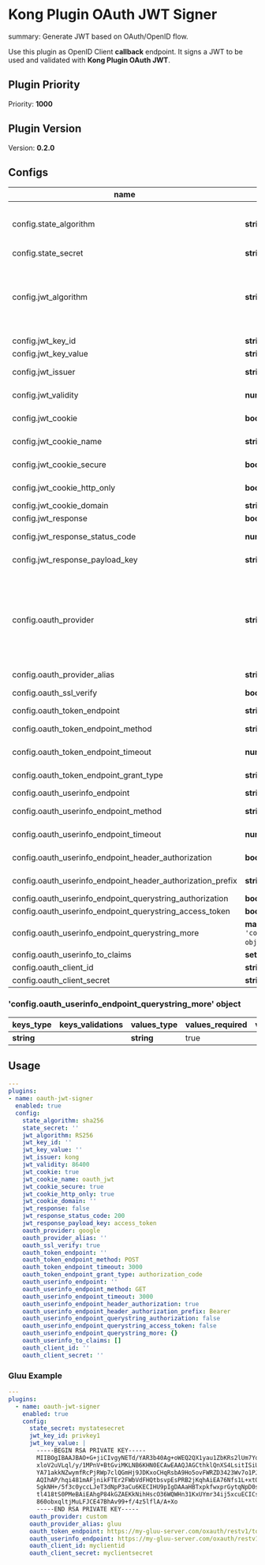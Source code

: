 # Kong Plugin OAuth JWT Signer

summary: Generate JWT based on OAuth/OpenID flow.

Use this plugin as OpenID Client **callback** endpoint. It signs a JWT to be used and validated with **Kong Plugin OAuth JWT**.

<!-- BEGINNING OF KONG-PLUGIN DOCS HOOK -->
## Plugin Priority

Priority: **1000**

## Plugin Version

Version: **0.2.0**

## Configs

| name | type | required | default | validations |
| ---- | ---- | -------- | ------- | ----------- |
| config.state_algorithm | **string** | true | <pre>sha256</pre> | <pre>- one_of:<br/>  - sha256<br/>  - sha1<br/>  - md5</pre> |
| config.state_secret | **string** | true |  |  |
| config.jwt_algorithm | **string** | true | <pre>RS256</pre> | <pre>- one_of:<br/>  - HS256<br/>  - HS384<br/>  - HS512<br/>  - RS256<br/>  - RS384<br/>  - RS512</pre> |
| config.jwt_key_id | **string** | true |  |  |
| config.jwt_key_value | **string** | true |  |  |
| config.jwt_issuer | **string** | true | <pre>kong</pre> |  |
| config.jwt_validity | **number** | true | <pre>86400</pre> |  |
| config.jwt_cookie | **boolean** | true | <pre>true</pre> |  |
| config.jwt_cookie_name | **string** | true | <pre>oauth_jwt</pre> |  |
| config.jwt_cookie_secure | **boolean** | true | <pre>true</pre> |  |
| config.jwt_cookie_http_only | **boolean** | true | <pre>true</pre> |  |
| config.jwt_cookie_domain | **string** | false |  |  |
| config.jwt_response | **boolean** | true |  |  |
| config.jwt_response_status_code | **number** | true | <pre>200</pre> |  |
| config.jwt_response_payload_key | **string** | true | <pre>access_token</pre> |  |
| config.oauth_provider | **string** | true | <pre>google</pre> | <pre>- one_of:<br/>  - custom<br/>  - facebook<br/>  - github<br/>  - gitlab<br/>  - google<br/>  - microsoft<br/>  - yandex<br/>  - zoho</pre> |
| config.oauth_provider_alias | **string** | false |  |  |
| config.oauth_ssl_verify | **boolean** | true | <pre>true</pre> |  |
| config.oauth_token_endpoint | **string** | false |  |  |
| config.oauth_token_endpoint_method | **string** | true | <pre>POST</pre> | <pre>- match: "^%u+$"</pre> |
| config.oauth_token_endpoint_timeout | **number** | true | <pre>3000</pre> |  |
| config.oauth_token_endpoint_grant_type | **string** | true | <pre>authorization_code</pre> |  |
| config.oauth_userinfo_endpoint | **string** | false |  |  |
| config.oauth_userinfo_endpoint_method | **string** | true | <pre>GET</pre> | <pre>- match: "^%u+$"</pre> |
| config.oauth_userinfo_endpoint_timeout | **number** | true | <pre>3000</pre> |  |
| config.oauth_userinfo_endpoint_header_authorization | **boolean** | true | <pre>true</pre> |  |
| config.oauth_userinfo_endpoint_header_authorization_prefix | **string** | true | <pre>Bearer</pre> |  |
| config.oauth_userinfo_endpoint_querystring_authorization | **boolean** | true |  |  |
| config.oauth_userinfo_endpoint_querystring_access_token | **boolean** | true |  |  |
| config.oauth_userinfo_endpoint_querystring_more | **map[string][string]** (*check `'config.oauth_userinfo_endpoint_querystring_more' object`) | true |  |  |
| config.oauth_userinfo_to_claims | **set of records** | true |  |  |
| config.oauth_client_id | **string** | true |  |  |
| config.oauth_client_secret | **string** | true |  |  |

### 'config.oauth_userinfo_endpoint_querystring_more' object

| keys_type | keys_validations | values_type | values_required | values_default | values_validations |
| --------- | ---------------- | ----------- | --------------- | -------------- | ------------------ |
| **string** |  | **string** | true |  |  |

## Usage

```yaml
---
plugins:
- name: oauth-jwt-signer
  enabled: true
  config:
    state_algorithm: sha256
    state_secret: ''
    jwt_algorithm: RS256
    jwt_key_id: ''
    jwt_key_value: ''
    jwt_issuer: kong
    jwt_validity: 86400
    jwt_cookie: true
    jwt_cookie_name: oauth_jwt
    jwt_cookie_secure: true
    jwt_cookie_http_only: true
    jwt_cookie_domain: ''
    jwt_response: false
    jwt_response_status_code: 200
    jwt_response_payload_key: access_token
    oauth_provider: google
    oauth_provider_alias: ''
    oauth_ssl_verify: true
    oauth_token_endpoint: ''
    oauth_token_endpoint_method: POST
    oauth_token_endpoint_timeout: 3000
    oauth_token_endpoint_grant_type: authorization_code
    oauth_userinfo_endpoint: ''
    oauth_userinfo_endpoint_method: GET
    oauth_userinfo_endpoint_timeout: 3000
    oauth_userinfo_endpoint_header_authorization: true
    oauth_userinfo_endpoint_header_authorization_prefix: Bearer
    oauth_userinfo_endpoint_querystring_authorization: false
    oauth_userinfo_endpoint_querystring_access_token: false
    oauth_userinfo_endpoint_querystring_more: {}
    oauth_userinfo_to_claims: []
    oauth_client_id: ''
    oauth_client_secret: ''
```
<!-- END OF KONG-PLUGIN DOCS HOOK -->

### Gluu Example

```yaml
---
plugins:
  - name: oauth-jwt-signer
    enabled: true
    config:
      state_secret: mystatesecret
      jwt_key_id: privkey1
      jwt_key_value: |
        -----BEGIN RSA PRIVATE KEY-----
        MIIBOgIBAAJBAO+G+jiCIvgyNETd/YAR3b40Ag+oWEQ2QX1yau1ZbKRs2lUm7YqY
        xloV2uVLql/y/1MPnV+BtGviMKLNB6KHN0ECAwEAAQJAGCthklQnXS4LsitISiUD
        YA71akkNZwymfRcPjRWp7clQGmHj9JDKxoCHqRsbA9Ho5ovFWRZD3423Wv7o1PJ0
        AQIhAP/hqi481mAFjnikFTEr2FWbVdFHQtbsvpEsPRB2jKqhAiEA76Nfs1L+xtOv
        SgkNH+/5f3c0yccLJeT3dNpP3aCu6KECIHU9pIgDAAaHBTxpkfwxprGytqNpD0sC
        tl418tS0PMeBAiEAhgP84kGZAEKkNihHscO36WQWHn31KxUYmr34ij5xcuECICsg
        860obxqltjMuLFJCE47BhAv99+f/4z5lflA/A+Xo
        -----END RSA PRIVATE KEY-----
      oauth_provider: custom
      oauth_provider_alias: gluu
      oauth_token_endpoint: https://my-gluu-server.com/oxauth/restv1/token
      oauth_userinfo_endpoint: https://my-gluu-server.com/oxauth/restv1/userinfo
      oauth_client_id: myclientid
      oauth_client_secret: myclientsecret
```
